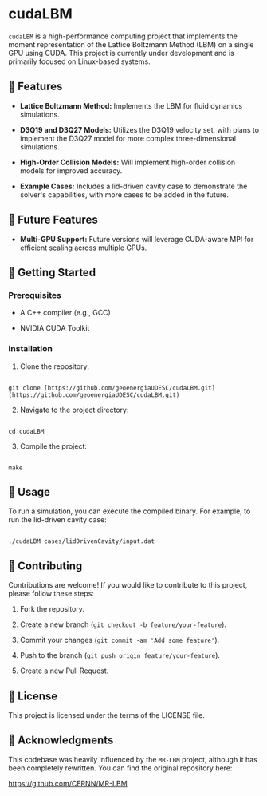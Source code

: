 # cudaLBM

`cudaLBM` is a high-performance computing project that implements the moment representation of the Lattice Boltzmann Method (LBM) on a single GPU using CUDA. This project is currently under development and is primarily focused on Linux-based systems.

## 🚀 Features

* **Lattice Boltzmann Method:** Implements the LBM for fluid dynamics simulations.

* **D3Q19 and D3Q27 Models:** Utilizes the D3Q19 velocity set, with plans to implement the D3Q27 model for more complex three-dimensional simulations.

* **High-Order Collision Models:** Will implement high-order collision models for improved accuracy.

* **Example Cases:** Includes a lid-driven cavity case to demonstrate the solver's capabilities, with more cases to be added in the future.

## 📅 Future Features

* **Multi-GPU Support:** Future versions will leverage CUDA-aware MPI for efficient scaling across multiple GPUs.

## 🔧 Getting Started

### Prerequisites

* A C++ compiler (e.g., GCC)

* NVIDIA CUDA Toolkit

### Installation

1. Clone the repository:

```

git clone [https://github.com/geoenergiaUDESC/cudaLBM.git](https://github.com/geoenergiaUDESC/cudaLBM.git)

```

2. Navigate to the project directory:

```

cd cudaLBM

```

3. Compile the project:

```

make

```

## 💨 Usage

To run a simulation, you can execute the compiled binary. For example, to run the lid-driven cavity case:

```

./cudaLBM cases/lidDrivenCavity/input.dat

```

## 🤝 Contributing

Contributions are welcome! If you would like to contribute to this project, please follow these steps:

1. Fork the repository.

2. Create a new branch (`git checkout -b feature/your-feature`).

3. Commit your changes (`git commit -am 'Add some feature'`).

4. Push to the branch (`git push origin feature/your-feature`).

5. Create a new Pull Request.

## 📄 License

This project is licensed under the terms of the LICENSE file.

## 🙏 Acknowledgments

This codebase was heavily influenced by the `MR-LBM` project, although it has been completely rewritten. You can find the original repository here:

<https://github.com/CERNN/MR-LBM>
```
